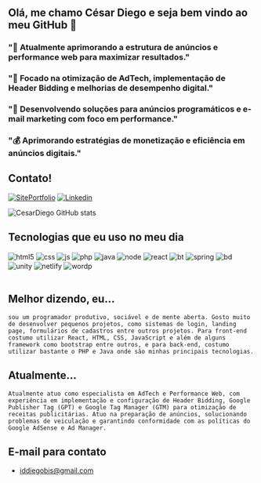 ## Olá, me chamo César Diego e seja bem vindo ao meu GitHub 👋

### "🚀 Atualmente aprimorando a estrutura de anúncios e performance web para maximizar resultados."

### "🎯 Focado na otimização de AdTech, implementação de Header Bidding e melhorias de desempenho digital."

### "📩 Desenvolvendo soluções para anúncios programáticos e e-mail marketing com foco em performance."

### "💰 Aprimorando estratégias de monetização e eficiência em anúncios digitais."

## Contato!

[![SitePortfolio](https://img.shields.io/badge/website-000000?style=for-the-badge&logo=About.me&logoColor=white)](https://portfoliodihcodigo.netlify.app/)
[![Linkedin](https://img.shields.io/badge/LinkedIn-0077B5?style=for-the-badge&logo=linkedin&logoColor=white)](https://www.linkedin.com/in/cesar-diego-anovich/)

![CesarDiego GitHub stats](https://github-readme-stats.vercel.app/api?username=dihcodigo&show_icons=true&theme=radical)

## Tecnologias que eu uso no meu dia

<div class="tec" style="inline_block">
  <img align="center" alt="html5" src="https://img.shields.io/badge/HTML-239120?style=for-the-badge&logo=html5&logoColor=white">
  <img align="center" alt="css" src="https://img.shields.io/badge/CSS-239120?&style=for-the-badge&logo=css3&logoColor=white">
  <img align="center" alt="js" src="https://img.shields.io/badge/JavaScript-F7DF1E?style=for-the-badge&logo=javascript&logoColor=black">
  <img align="center" alt="php" src="https://img.shields.io/badge/PHP-777BB4?style=for-the-badge&logo=php&logoColor=white">
  <img align="center" alt="java" src="https://img.shields.io/badge/Java-ED8B00?style=for-the-badge&logo=java&logoColor=white">
  <img align="center" alt="node" src="https://img.shields.io/badge/Node.js-43853D?style=for-the-badge&logo=node.js&logoColor=white">
  <img align="center" alt="react" src="https://img.shields.io/badge/React-20232A?style=for-the-badge&logo=react&logoColor=61DAFB">
  <img align="center" alt="bt" src="https://img.shields.io/badge/Bootstrap-563D7C?style=for-the-badge&logo=bootstrap&logoColor=white">
  <img align="center" alt="spring" src="https://img.shields.io/badge/Spring-6DB33F?style=for-the-badge&logo=spring&logoColor=white">
  <img align="center" alt="bd" src="https://img.shields.io/badge/MySQL-00000F?style=for-the-badge&logo=mysql&logoColor=white">
  <img align="center" alt="unity" src="https://img.shields.io/badge/Unity-100000?style=for-the-badge&logo=unity&logoColor=white">
  <img align="center" alt="netlify" src="https://img.shields.io/badge/Netlify-00C7B7?style=for-the-badge&logo=netlify&logoColor=white">
  <img align="center" alt="wordp" src="https://img.shields.io/badge/Wordpress-21759B?style=for-the-badge&logo=wordpress&logoColor=white">
</div><br>

## Melhor dizendo, eu...

`sou um programador produtivo, sociável e de mente aberta.
Gosto muito de desenvolver pequenos projetos, como sistemas de login, landing page, formulários de cadastros entre outros projetos.
Para front-end costumo utilizar React, HTML, CSS, JavaScript e além de alguns framework como bootstrap entre outros, e para back-end, costumo utilizar bastante o PHP e Java onde são minhas principais tecnologias.`

## Atualmente...
`Atualmente atuo como especialista em AdTech e Performance Web, com experiência em implementação e configuração de Header Bidding, Google Publisher Tag (GPT) e Google Tag Manager (GTM) para otimização de receitas publicitárias. Atuo na preparação de anúncios, solucionando problemas de veiculação e garantindo conformidade com as políticas do Google AdSense e Ad Manager.`

## E-mail para contato

- iddiegobis@gmail.com
